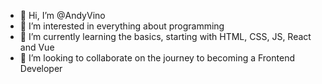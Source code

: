 - 👋 Hi, I’m @AndyVino
- 👀 I’m interested in everything about programming
- 🌱 I’m currently learning the basics, starting with HTML, CSS, JS, React and Vue
- 💞️ I’m looking to collaborate on the journey to becoming a Frontend Developer
